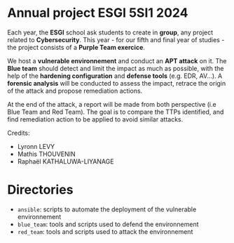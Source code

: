 # Annual project ESGI 5SI1 2024

Each year, the **ESGI** school ask students to create in **group**, any project related to **Cybersecurity**.
This year - for our fifth and final year of studies - the project consists of a **Purple Team exercice**.

We host a **vulnerable environnement** and conduct an **APT attack** on it. The **Blue team** should detect and limit the impact as much as possible, with the help of the **hardening configuration** and **defense tools** (e.g. EDR, AV...). A **forensic analysis** will be conducted to assess the impact, retrace the origin of the attack and propose remediation actions.

At the end of the attack, a report will be made from both perspective (i.e Blue Team and Red Team). The goal is to compare the TTPs identified, and find remediation action to be applied to avoid similar attacks.

Credits:
- Lyronn LEVY
- Mathis THOUVENIN
- Raphaël KATHALUWA-LIYANAGE

# Directories

- `ansible`: scripts to automate the deployment of the vulnerable environnement
- `blue_team`: tools and scripts used to defend the environnement
- `red_team`: tools and scripts used to attack the environnement